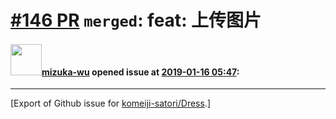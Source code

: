 # [\#146 PR](https://github.com/komeiji-satori/Dress/pull/146) `merged`: feat: 上传图片

#### <img src="https://avatars.githubusercontent.com/u/12521383?u=5cf0e88425a7bd4166dd83f1cf2d301fe680645b&v=4" width="50">[mizuka-wu](https://github.com/mizuka-wu) opened issue at [2019-01-16 05:47](https://github.com/komeiji-satori/Dress/pull/146):






-------------------------------------------------------------------------------



[Export of Github issue for [komeiji-satori/Dress](https://github.com/komeiji-satori/Dress).]
